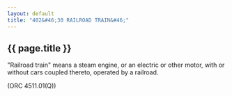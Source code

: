 ```yaml
---
layout: default 
title: "402&#46;30 RAILROAD TRAIN&#46;"
---
```


{{ page.title }}
----------------

"Railroad train" means a steam engine, or an electric or other motor,
with or without cars coupled thereto, operated by a railroad.

(ORC 4511.01(Q))
